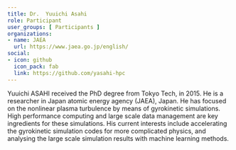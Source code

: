 ```yaml
---
title: Dr. 	Yuuichi Asahi
role: Participant
user_groups: [ Participants ]
organizations:
- name: JAEA
  url: https://www.jaea.go.jp/english/
social:
- icon: github
  icon_pack: fab
  link: https://github.com/yasahi-hpc
---
```


Yuuichi ASAHI received the PhD degree from Tokyo Tech, in 2015. He is a researcher in Japan atomic energy agency (JAEA), Japan. 
He has focused on the nonlinear plasma turbulence by means of gyrokinetic simulations. 
High performance computing and large scale data management are key ingredients for these simulations.
His current interests include accelerating the gyrokinetic simulation codes for more complicated
physics, and analysing the large scale simulation results with machine learning methods.
